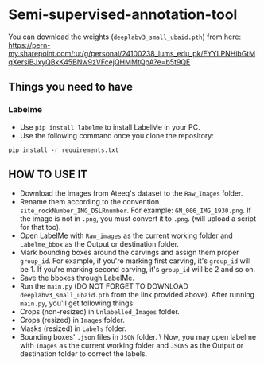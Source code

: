 # Semi-supervised-annotation-tool

You can download the weights (`deeplabv3_small_ubaid.pth`) from here: https://pern-my.sharepoint.com/:u:/g/personal/24100238_lums_edu_pk/EYYLPNHibGtMqXersiBJxyQBkK45BNw9zVFcejQHMMtQpA?e=b5t9QE

## Things you need to have
### Labelme
- Use `pip install labelme` to install LabelMe in your PC.
- Use the following command once you clone the repository:
```
pip install -r requirements.txt
```


## HOW TO USE IT
- Download the images from Ateeq's dataset to the `Raw_Images` folder. 
- Rename them according to the convention `site_rockNumber_IMG_DSLRnumber`. For example: `GN_006_IMG_1930.png`. If the image is not in `.png`, you must convert it to `.png`. (will upload a script for that too).
- Open LabelMe with `Raw_images` as the current working folder and `Labelme_bbox` as the Output or destination folder.
- Mark bounding boxes around the carvings and assign them proper `group_id`. For example, if you're marking first carving, it's `group_id` will be 1. If you're marking second carving, it's `group_id` will be 2 and so on.
- Save the bboxes through LabelMe.
- Run the `main.py` (DO NOT FORGET TO DOWNLOAD `deeplabv3_small_ubaid.pth` from the link provided above).
After running `main.py`, you'll get following things:
- Crops (non-resized) in `Unlabelled_Images` folder.
- Crops (resized) in `Images` folder.
- Masks (resized) in `Labels` folder.
- Bounding boxes' `.json` files in `JSON` folder.
\\
Now, you may open labelme with `Images` as the current working folder and `JSONS` as the Output or destination folder to correct the labels.

